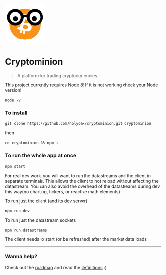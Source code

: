 ![](https://github.com/holyoak/cryptominion/blob/master/src/client/assets/logo.svg)
# Cryptominion

> A platform for trading cryptocurrencies

This project currently requires Node 8!  If it is not working check your Node version!

```node -v```


### To install

```git clone https://github.com/holyoak/cryptominion.git cryptominion```

then

```cd cryptominion && npm i```

### To run the whole app at once

```npm start```

For real dev work, you will want to run the datastreams and the client in separate terminals.  This allows the client to hot reload without affecting the datastream.  You can also avoid the overhead of the datastreams during dev this way(no charting, tickers, or reactive math elements)

To run just the client (and its dev server)

```npm run dev```

To run just the datastream sockets

```npm run datastreams```

The client needs to start (or be refreshed) after the market data loads

---
### Wanna help?

Check out the [roadmap](https://github.com/holyoak/cryptominion/blob/master/ROADMAP.md) and read the [definitions](https://github.com/holyoak/cryptominion/blob/master/TERMINOLOGY.md) :)
